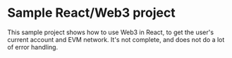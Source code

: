 # Sample React/Web3 project

This sample project shows how to use Web3 in React, to get the user's current account and EVM network. It's not complete, and does not do a lot of error handling.
